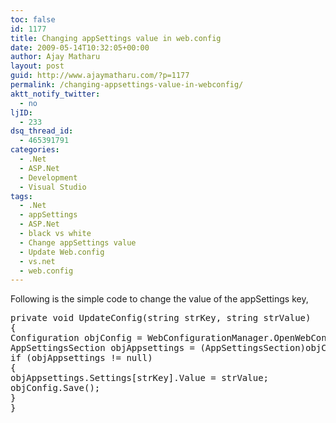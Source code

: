 ```yaml
---
toc: false
id: 1177
title: Changing appSettings value in web.config
date: 2009-05-14T10:32:05+00:00
author: Ajay Matharu
layout: post
guid: http://www.ajaymatharu.com/?p=1177
permalink: /changing-appsettings-value-in-webconfig/
aktt_notify_twitter:
  - no
ljID:
  - 233
dsq_thread_id:
  - 465391791
categories:
  - .Net
  - ASP.Net
  - Development
  - Visual Studio
tags:
  - .Net
  - appSettings
  - ASP.Net
  - black vs white
  - Change appSettings value
  - Update Web.config
  - vs.net
  - web.config
---
```

Following is the simple code to change the value of the appSettings key,

<pre name="code" class="c-sharp">private void UpdateConfig(string strKey, string strValue)
{
Configuration objConfig = WebConfigurationManager.OpenWebConfiguration(”~”); 
AppSettingsSection objAppsettings = (AppSettingsSection)objConfig.GetSection(”appSettings”);
if (objAppsettings != null)
{
objAppsettings.Settings[strKey].Value = strValue; 
objConfig.Save();
}
}
</pre>
